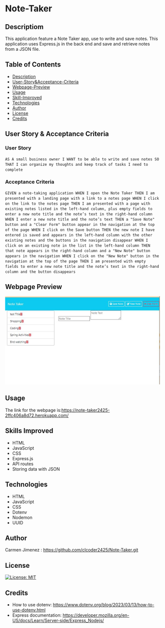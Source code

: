 # Note-Taker


## Descriptiom
This application feature a Note Taker app, use to write and save notes. This application uses Express.js in the back end and save and retrieve notes from a JSON file.

## Table of Contents
- [Description](#Description)
- [User-Story&Acceptance-Criteria](#User-Story-&-Acceptance-Criteria)
- [Webpage-Preview](#Webpage-Preview)
- [Usage](#Usage)
- [Skill-Improved](#Skill-Improved)
- [Technologies](#Technologies)
- [Author](#Author)
- [License](#license)
- [Credits](#credits)

## User Story & Acceptance Criteria

### User Story
`AS A small business owner
I WANT to be able to write and save notes
SO THAT I can organize my thoughts and keep track of tasks I need to complete`

### Acceptance Criteria
`GIVEN a note-taking application
WHEN I open the Note Taker
THEN I am presented with a landing page with a link to a notes page
WHEN I click on the link to the notes page
THEN I am presented with a page with existing notes listed in the left-hand column, plus empty fields to enter a new note title and the note’s text in the right-hand column
WHEN I enter a new note title and the note’s text
THEN a "Save Note" button and a "Clear Form" button appear in the navigation at the top of the page
WHEN I click on the Save button
THEN the new note I have entered is saved and appears in the left-hand column with the other existing notes and the buttons in the navigation disappear
WHEN I click on an existing note in the list in the left-hand column
THEN that note appears in the right-hand column and a "New Note" button appears in the navigation
WHEN I click on the "New Note" button in the navigation at the top of the page
THEN I am presented with empty fields to enter a new note title and the note’s text in the right-hand column and the button disappears `


## Webpage Preview
![webpage-preview](./public/assets/images/note_taker.JPG)


## Usage
The link for the webpage is:https://note-taker2425-2ffc406a8d72.herokuapp.com/

## Skills Improved

- HTML 
- JavaScript
- CSS
- Express.js
- API routes
- Storing data with JSON

## Technologies
- HTML 
- JavaScript
- CSS
- Dotenv
- Nodemon
- UUID

## Author
 Carmen Jimenez : https://github.com/clcoder2425/Note-Taker.git
 
 ## License
  [![License: MIT](https://img.shields.io/badge/License-MIT-yellow.svg)](https://opensource.org/licenses/MIT)

## Credits
- How to use dotenv: https://www.dotenv.org/blog/2023/03/13/how-to-use-dotenv.html
- Express documentation: https://developer.mozilla.org/en-US/docs/Learn/Server-side/Express_Nodejs/
